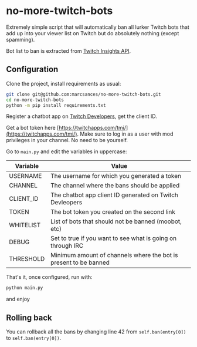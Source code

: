 # no-more-twitch-bots

Extremely simple script that will automatically ban all lurker Twitch bots that add up into your viewer list on Twitch 
but do absolutely nothing (except spamming).

Bot list to ban is extracted from [Twitch Insights API](https://twitchinsights.net/bots).

## Configuration

Clone the project, install requirements as usual:

```bash
git clone git@github.com:marcsances/no-more-twitch-bots.git
cd no-more-twitch-bots
python -m pip install requirements.txt
```

Register a chatbot app on [Twitch Developers](https://dev.twitch.tv/), get the client ID.

Get a bot token here [https://twitchapps.com/tmi/](https://twitchapps.com/tmi/). Make sure to log in as a user with mod
privileges in your channel. No need to be yourself.

Go to ``main.py`` and edit the variables in uppercase:

| Variable        | Value                                                            |
|-----------------|------------------------------------------------------------------|
| USERNAME        | The username for which you generated a token                     |
| CHANNEL         | The channel where the bans should be applied                     |
| CLIENT_ID       | The chatbot app client ID generated on Twitch Devleopers         |
| TOKEN           | The bot token you created on the second link                     |
| WHITELIST       | List of bots that should not be banned (moobot, etc)             |
| DEBUG           | Set to true if you want to see what is going on through IRC      |
| THRESHOLD       | Minimum amount of channels where the bot is present to be banned |

That's it, once configured, run with:

```bash
python main.py
```

and enjoy

## Rolling back

You can rollback all the bans by changing line 42 from ``self.ban(entry[0])`` to ``self.ban(entry[0])``.